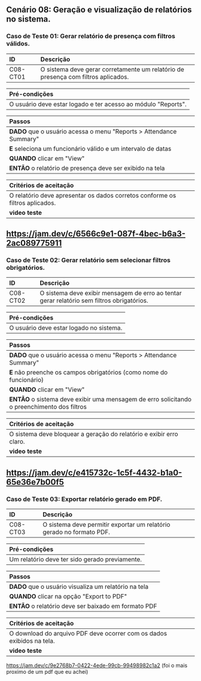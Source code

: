 ## Cenário 08: Geração e visualização de relatórios no sistema.

### Caso de Teste 01: Gerar relatório de presença com filtros válidos.

| ID       | Descrição                                                                 |
| :------- | :------------------------------------------------------------------------ |
| C08-CT01 | O sistema deve gerar corretamente um relatório de presença com filtros aplicados. |

| **Pré-condições**                                             |
| :------------------------------------------------------------ |
| O usuário deve estar logado e ter acesso ao módulo "Reports". |

| **Passos**                                                        |
| :---------------------------------------------------------------- |
| **DADO** que o usuário acessa o menu \"Reports > Attendance Summary\" |
| **E** seleciona um funcionário válido e um intervalo de datas     |
| **QUANDO** clicar em \"View\"                                     |
| **ENTÃO** o relatório de presença deve ser exibido na tela        |

| **Critérios de aceitação**                                      |
| :-------------------------------------------------------------- |
| O relatório deve apresentar os dados corretos conforme os filtros aplicados. |
| **video teste**                                                 |
https://jam.dev/c/6566c9e1-087f-4bec-b6a3-2ac089775911
---

### Caso de Teste 02: Gerar relatório sem selecionar filtros obrigatórios.

| ID       | Descrição                                                                     |
| :------- | :------------------------------------------------------------------------------ |
| C08-CT02 | O sistema deve exibir mensagem de erro ao tentar gerar relatório sem filtros obrigatórios. |

| **Pré-condições**                                             |
| :------------------------------------------------------------ |
| O usuário deve estar logado no sistema.                       |

| **Passos**                                                        |
| :---------------------------------------------------------------- |
| **DADO** que o usuário acessa o menu \"Reports > Attendance Summary\" |
| **E** não preenche os campos obrigatórios (como nome do funcionário) |
| **QUANDO** clicar em \"View\"                                     |
| **ENTÃO** o sistema deve exibir uma mensagem de erro solicitando o preenchimento dos filtros |

| **Critérios de aceitação**                                      |
| :-------------------------------------------------------------- |
| O sistema deve bloquear a geração do relatório e exibir erro claro. |
| **video teste**                                                 |
https://jam.dev/c/e415732c-1c5f-4432-b1a0-65e36e7b00f5
---

### Caso de Teste 03: Exportar relatório gerado em PDF.

| ID       | Descrição                                                               |
| :------- | :---------------------------------------------------------------------- |
| C08-CT03 | O sistema deve permitir exportar um relatório gerado no formato PDF.    |

| **Pré-condições**                                             |
| :------------------------------------------------------------ |
| Um relatório deve ter sido gerado previamente.                |

| **Passos**                                                        |
| :---------------------------------------------------------------- |
| **DADO** que o usuário visualiza um relatório na tela           |
| **QUANDO** clicar na opção \"Export to PDF\"                    |
| **ENTÃO** o relatório deve ser baixado em formato PDF           |

| **Critérios de aceitação**                                      |
| :-------------------------------------------------------------- |
| O download do arquivo PDF deve ocorrer com os dados exibidos na tela. |
| **video teste**                                                 |
https://jam.dev/c/9e2768b7-0422-4ede-99cb-99498982c1a2
(foi o mais proximo de um pdf que eu achei)